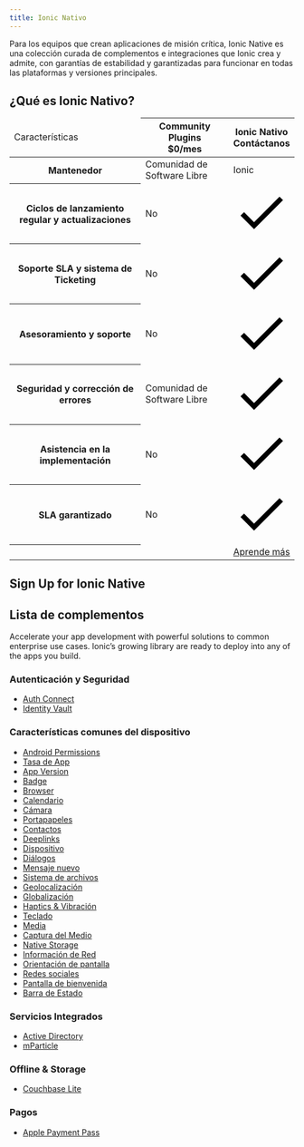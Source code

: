```yaml
---
title: Ionic Nativo
---
```


Para los equipos que crean aplicaciones de misión crítica, Ionic Native es una colección curada de complementos e integraciones que Ionic crea y admite, con garantías de estabilidad y garantizadas para funcionar en todas las plataformas y versiones principales.

## ¿Qué es Ionic Nativo?

<div class="native-ee-pricing">
  <div class="table-wrap">
    <table>
      <thead>
        <tr>
          <td>
            <span class="native-ee-pricing-table">Características</span>
          </td>
          <th>
            <div class="plan-wrap">
              <span class="native-ee-pricing-table">Community Plugins</span>
              <div class="price">$0/mes </div>
            </div>
          </th>
          <th>
            <div class="plan-wrap">
              <span class="native-ee-pricing-table">Ionic Nativo</span>
              <div class="price" data-toggle="billing-team">
                Contáctanos</div>
            </div>
          </th>
        </tr>
      </thead>
      <tbody>
        <tr class="stripe">
          <th>
            Mantenedor
          </th>
          <td>Comunidad de Software Libre</td>
          <td>Ionic</td>
        </tr>
        <tr>
          <th>
            Ciclos de lanzamiento regular y actualizaciones
          </th>
          <td>No</td>
          <td><svg xmlns="http://www.w3.org/2000/svg" viewBox="0 0 512 512"><path d="M186.301 339.893L96 249.461l-32 30.507L186.301 402 448 140.506 416 110z"/></svg></td>
        </tr>
        <tr class="stripe">
          <th>
            Soporte SLA y sistema de Ticketing
          </th>
          <td>No</td>
          <td><svg xmlns="http://www.w3.org/2000/svg" viewBox="0 0 512 512"><path d="M186.301 339.893L96 249.461l-32 30.507L186.301 402 448 140.506 416 110z"/></svg></td>
        </tr>
        <tr>
          <th>
            Asesoramiento y soporte
          </th>
          <td>No</td>
          <td><svg xmlns="http://www.w3.org/2000/svg" viewBox="0 0 512 512"><path d="M186.301 339.893L96 249.461l-32 30.507L186.301 402 448 140.506 416 110z"/></svg></td>
        </tr>
        <tr class="stripe">
          <th>
            Seguridad y corrección de errores
          </th>
          <td>Comunidad de Software Libre</td>
          <td><svg xmlns="http://www.w3.org/2000/svg" viewBox="0 0 512 512"><path d="M186.301 339.893L96 249.461l-32 30.507L186.301 402 448 140.506 416 110z"/></svg></td>
        </tr>
        <tr>
          <th>
            Asistencia en la implementación
          </th>
          <td>No</td>
          <td><svg xmlns="http://www.w3.org/2000/svg" viewBox="0 0 512 512"><path d="M186.301 339.893L96 249.461l-32 30.507L186.301 402 448 140.506 416 110z"/></svg></td>
        </tr>
        <tr class="stripe">
          <th>
            SLA garantizado
          </th>
          <td>No</td>
          <td><svg xmlns="http://www.w3.org/2000/svg" viewBox="0 0 512 512"><path d="M186.301 339.893L96 249.461l-32 30.507L186.301 402 448 140.506 416 110z"/></svg></td>
        </tr>
          <th></th>
          <td></td>
          <td><a class="btn"
                href="https://ionicframework.com/enterprise-edition">Aprende más</a></td>
        </tr>
      </tbody>
    </table>
  </div>
</div>

## Sign Up for Ionic Native

<hubspot-form form-id="7c2c6529-48c0-4d17-86a0-bfd40c849bb1"></hubspot-form>

## Lista de complementos

Accelerate your app development with powerful solutions to common enterprise use cases. Ionic’s growing library are ready to deploy into any of the apps you build.

### Autenticación y Seguridad

- [Auth Connect](/docs/enterprise/auth-connect)
- [Identity Vault](/docs/enterprise/identity-vault)

### Características comunes del dispositivo

- [Android Permissions](/docs/enterprise/android-permissions)
- [Tasa de App](/docs/enterprise/app-rate)
- [App Version](/docs/enterprise/app-version)
- [Badge](/docs/enterprise/badge)
- [Browser](/docs/enterprise/inappbrowser)
- [Calendario](/docs/enterprise/calendar)
- [Cámara](/docs/enterprise/camera)
- [Portapapeles](/docs/enterprise/clipboard)
- [Contactos](/docs/enterprise/contacts)
- [Deeplinks](/docs/enterprise/deeplinks)
- [Dispositivo](/docs/enterprise/device)
- [Diálogos](/docs/enterprise/dialogs)
- [Mensaje nuevo](/docs/enterprise/email-composer)
- [Sistema de archivos](/docs/enterprise/filesystem)
- [Geolocalización](/docs/enterprise/geolocation)
- [Globalización](/docs/enterprise/globalization)
- [Haptics & Vibración](/docs/enterprise/vibration)
- [Teclado](/docs/enterprise/keyboard)
- [Media](/docs/enterprise/media)
- [Captura del Medio](/docs/enterprise/media-capture)
- [Native Storage](/docs/enterprise/nativestorage)
- [Información de Red](/docs/enterprise/network-information)
- [Orientación de pantalla](/docs/enterprise/screen-orientation)
- [Redes sociales](/docs/enterprise/social-sharing)
- [Pantalla de bienvenida](/docs/enterprise/splashscreen)
- [Barra de Estado](/docs/enterprise/statusbar)

### Servicios Integrados

- [Active Directory](https://ionicframework.com/integrations/ms-activedirectory-ms-adal)
- [mParticle](/docs/enterprise/mparticle)

### Offline & Storage

- [Couchbase Lite](/docs/enterprise/couchbase-lite)

### Pagos

- [Apple Payment Pass](/docs/enterprise/apple-payment-pass)